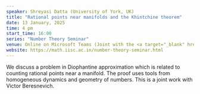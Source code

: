 ```yaml
---
speaker: Shreyasi Datta (University of York, UK)
title: "Rational points near manifolds and the Khintchine theorem"
date: 13 January, 2025
time: 4 pm
start_time: 16:00
series: "Number Theory Seminar"
venue: Online on Microsoft Teams (Joint with the <a target="_blank" href="https://math.iisc.ac.in/~aprg/index.php?id=seminar24-25" >APRG Seminar</a>)
website: https://math.iisc.ac.in/number-theory-seminar.html
---
```


We discuss a problem in Diophantine approximation which is related to counting rational points near a manifold. The proof uses tools from homogeneous dynamics and geometry of numbers. This is a joint work with Victor Beresnevich.

